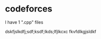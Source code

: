 # codeforces
<!--  UPDATE_README:START -->
I have 1 ".cpp" files

<!-- UPDATE_README:END -->
dskfjslkdfj;sdf;ksdf;lkds;lfjlkcxc
fkvfdlkgjsldkf
